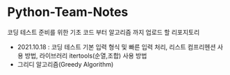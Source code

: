 # Python-Team-Notes
코딩 테스트 준비를 위한 기초 코드 부터 알고리즘 까지 업로드 할 리포지토리


* 2021.10.18 : 코딩 테스트 기본 입력 형식 및 빠른 입력 처리, 리스트 컴프리헨션 사용 방법, 라이브러리 itertools(순열,조합) 사용 방법
* 그리디 알고리즘(Greedy Algorithm)
